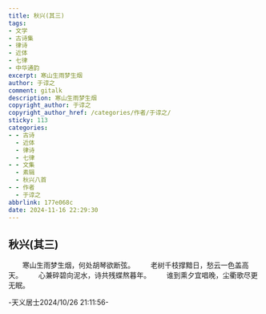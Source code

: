 ```yaml
---
title: 秋兴(其三)
tags:
- 文学
- 古诗集
- 律诗
- 近体
- 七律
- 中华通韵
excerpt: 寒山生雨梦生烟
author: 于谆之
comment: gitalk
description: 寒山生雨梦生烟
copyright_author: 于谆之
copyright_author_href: /categories/作者/于谆之/
sticky: 113
categories:
- - 古诗
  - 近体
  - 律诗
  - 七律
- - 文集
  - 素辑
  - 秋兴八首
- - 作者
  - 于谆之
abbrlink: 177e068c
date: 2024-11-16 22:29:30
---
```


## 秋兴(其三)

&emsp;&emsp;寒山生雨梦生烟，何处胡琴欲断弦。
&emsp;&emsp;老树千枝撑黯日，愁云一色盖高天。
&emsp;&emsp;心兼碎碧向泥水，诗共残蝶熬暮年。
&emsp;&emsp;谁到熏夕宜唱晚，尘衢歌尽更无眠。

-天义居士2024/10/26 21:11:56-